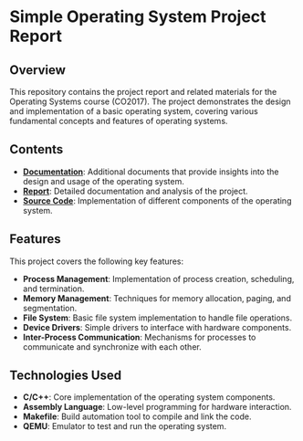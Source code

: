 # Simple Operating System Project Report

## Overview
This repository contains the project report and related materials for the Operating Systems course (CO2017). The project demonstrates the design and implementation of a basic operating system, covering various fundamental concepts and features of operating systems.

## Contents
- **[Documentation](https://github.com/LongVoBI/Simple-Operating-System/blob/f539f5873f071ed764732bc04222234688f4c457/assignment2_Paging-3.pdf
)**: Additional documents that provide insights into the design and usage of the operating system.
- **[Report](https://github.com/LongVoBI/Simple-Operating-System/blob/f539f5873f071ed764732bc04222234688f4c457/OS_Report.pdf)**: Detailed documentation and analysis of the project.
- **[Source Code](https://github.com/LongVoBI/Simple-Operating-System/blob/f539f5873f071ed764732bc04222234688f4c457/ossim_source_code_part2_hk231_paging.zip)**: Implementation of different components of the operating system.

## Features
This project covers the following key features:
- **Process Management**: Implementation of process creation, scheduling, and termination.
- **Memory Management**: Techniques for memory allocation, paging, and segmentation.
- **File System**: Basic file system implementation to handle file operations.
- **Device Drivers**: Simple drivers to interface with hardware components.
- **Inter-Process Communication**: Mechanisms for processes to communicate and synchronize with each other.

## Technologies Used
- **C/C++**: Core implementation of the operating system components.
- **Assembly Language**: Low-level programming for hardware interaction.
- **Makefile**: Build automation tool to compile and link the code.
- **QEMU**: Emulator to test and run the operating system.
